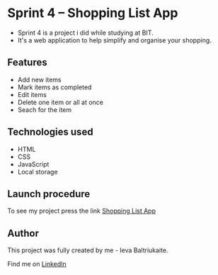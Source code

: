 # Sprint 4 – Shopping List App

- Sprint 4 is a project i did while studying at BIT.
- It's a web application to help simplify and organise your shopping.

## Features

- Add new items
- Mark items as completed
- Edit items
- Delete one item or all at once
- Seach for the item

## Technologies used

- HTML
- CSS
- JavaScript
- Local storage

## Launch procedure

To see my project press the link
[Shopping List App](https://ievaba.github.io/Sprint4/)

## Author

This project was fully created by me - Ieva Baltriukaite.

Find me on [LinkedIn](https://www.linkedin.com/in/ieva-baltriukaite-59038755/)
